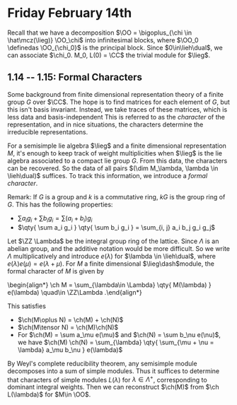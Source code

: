 # Friday February 14th

Recall that we have a decomposition $\OO = \bigoplus_{\chi \in \hat\mcz(\lieg)} \OO_\chi$ into infinitesimal blocks, where $\OO_0 \definedas \OO_{\chi_0}$ is the principal block.
Since $0\in\lieh\dual$, we can associate $\chi_0. M_0, L(0) = \CC$ the trivial module for $\lieg$.

## 1.14 -- 1.15: Formal Characters

Some background from finite dimensional representation theory of a finite group $G$ over $\CC$.
The hope is to find matrices for each element of $G$, but this isn't basis invariant.
Instead, we take traces of these matrices, which is less data and basis-independent
This is referred to as the *character* of the representation, and in nice situations, the characters determine the irreducible representations.

For a semisimple lie algebra $\lieg$ and a finite dimensional representation $M$, it's enough to keep track of weight multiplicities when $\lieg$ is the lie algebra associated to a compact lie group $G$.
From this data, the characters can be recovered.
So the data of all pairs $(\dim M_\lambda, \lambda \in \lieh\dual)$ suffices.
To track this information, we introduce a *formal character*.

Remark:
If $G$ is a group and $k$ is a commutative ring, $kG$ is the group ring of $G$.
This has the following properties:

- $\sum a_i g_i + \sum b_i g_i = \sum(a_i + b_i) g_i$
- $\qty{ \sum a_i g_i  } \qty{ \sum b_i g_i  } = \sum_{i, j} a_i b_j g_i g_j$

Let $\ZZ \Lambda$ be the integral group ring of the lattice.
Since $\Lambda$ is an abelian group, and the additive notation would be more difficult.
So we write $\Lambda$ multiplicatively and introduce $e(\lambda)$ for $\lambda \in \lieh\dual$, where $e(\lambda) e(\mu) = e(\lambda + \mu)$.
For $M$ a finite dimensional $\lieg\dash$module, the formal character of $M$ is given by

\begin{align*}
\ch M = \sum_{\lambda\in \Lambda} \qty{ M(\lambda)  } e(\lambda) \quad\in \ZZ\Lambda
.\end{align*}

This satisfies

- $\ch(M\oplus N) = \ch(M) + \ch(N)$
- $\ch(M\tensor N) = \ch(M)\ch(N)$
- For $\ch(M) = \sum a_\mu e(\mu)$ and $\ch(N) = \sum b_\nu e(\nu)$, we have $\ch(M) \ch(N) = \sum_{\lambda} \qty{ \sum_{\mu + \nu = \lambda} a_\mu b_\nu } e(\lambda)$

By Weyl's complete reducibility theorem, any semisimple module decomposes into a sum of simple modules.
Thus it suffices to determine that characters of simple modules $L(\lambda)$ for $\lambda \in \Lambda^+$, corresponding to dominant integral weights.
Then we can reconstruct $\ch(M)$ from $\ch L(\lambda)$ for $M\in \OO$.

